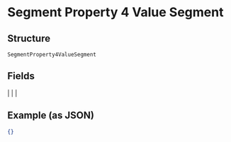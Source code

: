 
# Segment Property 4 Value Segment

## Structure

`SegmentProperty4ValueSegment`

## Fields

|  |
| 

## Example (as JSON)

```json
{}
```

